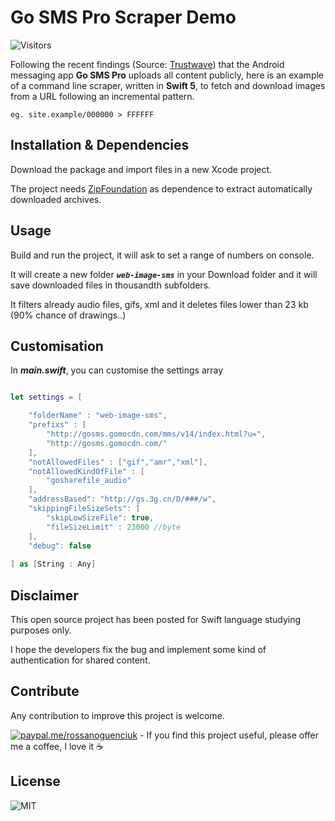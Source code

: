 # Go SMS Pro Scraper Demo
![Visitors](https://visitor-badge.vercel.app/p/rossanoguenci-web-scraper-swift)


Following the recent findings (Source: [Trustwave](https://www.trustwave.com/en-us/resources/blogs/spiderlabs-blog/go-sms-pro-vulnerable-to-media-file-theft/?=go-sms-pro-vulnerability-to-media-file-theft)) that the Android messaging app **Go SMS Pro** uploads all content publicly, here is an example of a command line scraper, written in **Swift 5**, to fetch and download images from a URL following an incremental pattern. 

```eg. site.example/000000 > FFFFFF```

## Installation & Dependencies

Download the package and import files in a new Xcode project.

The project needs [ZipFoundation](https://github.com/weichsel/ZIPFoundation) as dependence to extract automatically downloaded archives.

## Usage

Build and run the project, it will ask to set a range of numbers on console. 

It will create a new folder ***```web-image-sms```*** in your Download folder and it will save downloaded files in thousandth subfolders.

It filters already audio files, gifs, xml and it deletes files lower than 23 kb (90% chance of drawings..)

## Customisation 

In ***main.swift***, you can customise the settings array

```swift

let settings = [

    "folderName" : "web-image-sms",
    "prefixs" : [
        "http://gosms.gomocdn.com/mms/v14/index.html?u=",
        "http://gosms.gomocdn.com/"
    ],
    "notAllowedFiles" : ["gif","amr","xml"],
    "notAllowedKindOfFile" : [
        "gosharefile_audio"
    ],
    "addressBased": "http://gs.3g.cn/D/###/w",
    "skippingFileSizeSets": [
        "skipLowSizeFile": true,
        "fileSizeLimit" : 23000 //byte
    ],
    "debug": false
    
] as [String : Any]


```

## Disclaimer

This open source project has been posted for Swift language studying purposes only.

I hope the developers fix the bug and implement some kind of authentication for shared content.

## Contribute

Any contribution to improve this project is welcome. 

[![paypal.me/rossanoguenciuk](https://ionicabizau.github.io/badges/paypal.svg)](https://www.paypal.me/rossanoguenciuk) - If you find this project useful, please offer me a coffee, I love it ☕️ 

## License
![MIT](https://img.shields.io/github/license/rossanoguenci/web-scraper-swift?style=for-the-badge)
